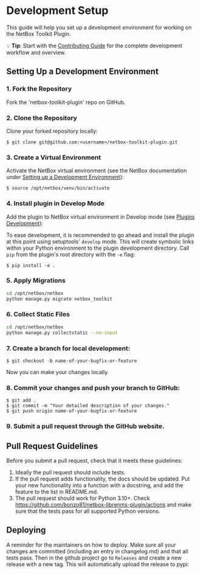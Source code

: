# Development Setup

This guide will help you set up a development environment for working on the NetBox Toolkit Plugin.



💡 **Tip**: Start with the [Contributing Guide](./contributing.md) for the complete development workflow and overview.

## Setting Up a Development Environment

### 1. Fork the Repository

Fork the 'netbox-toolkit-plugin' repo on GitHub.

### 2. Clone the Repository

Clone your forked repository locally:

```
$ git clone git@github.com:<username>/netbox-toolkit-plugin.git
```

### 3. Create a Virtual Environment

Activate the NetBox virtual environment (see the NetBox documentation under [Setting up a Development Environment](https://docs.netbox.dev/en/stable/development/getting-started/)):

```
$ source /opt/netbox/venv/bin/activate
```

### 4. Install plugin in Develop Mode

Add the plugin to NetBox virtual environment in Develop mode (see [Plugins Development](https://docs.netbox.dev/en/stable/plugins/development/)):

To ease development, it is recommended to go ahead and install the plugin at this point using setuptools' `develop` mode. This will create symbolic links within your Python environment to the plugin development directory. Call `pip` from the plugin's root directory with the `-e` flag:


```
$ pip install -e .
```

### 5. Apply Migrations

```bash
cd /opt/netbox/netbox
python manage.py migrate netbox_toolkit
```

### 6. Collect Static Files

```bash
cd /opt/netbox/netbox
python manage.py collectstatic --no-input
```


### 7. Create a branch for local development:

```
$ git checkout -b name-of-your-bugfix-or-feature
```

Now you can make your changes locally.

### 8. Commit your changes and push your branch to GitHub:

```
$ git add .
$ git commit -m "Your detailed description of your changes."
$ git push origin name-of-your-bugfix-or-feature
```

### 9. Submit a pull request through the GitHub website.


## Pull Request Guidelines

Before you submit a pull request, check that it meets these guidelines:

1. Ideally the pull request should include tests.
2. If the pull request adds functionality, the docs should be updated. Put
   your new functionality into a function with a docstring, and add the
   feature to the list in README.md.
3. The pull request should work for Python 3.10+. Check
   https://github.com/bonzo81/netbox-librenms-plugin/actions
   and make sure that the tests pass for all supported Python versions.


## Deploying

A reminder for the maintainers on how to deploy.
Make sure all your changes are committed (including an entry in changelog.md) and that all tests pass.
Then in the github project go to `Releases` and create a new release with a new tag.  This will automatically upload the release to pypi:
